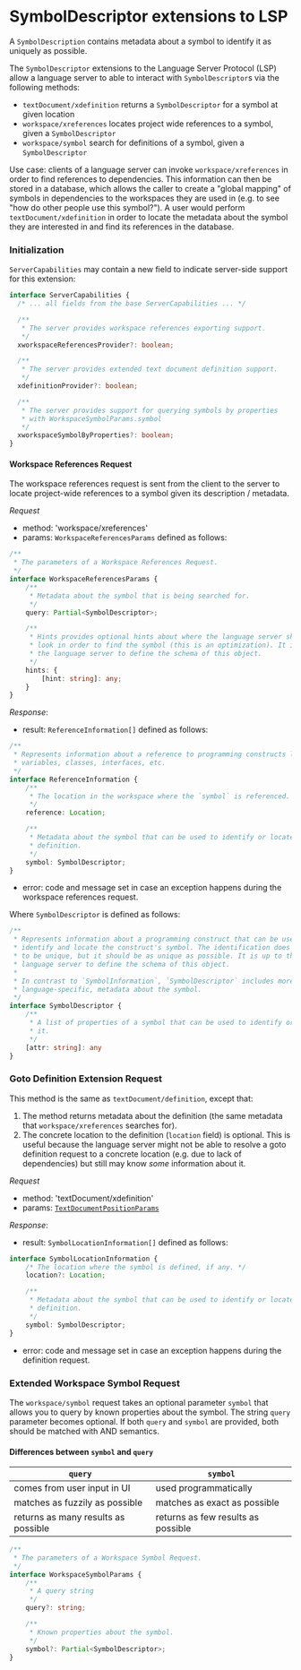 # SymbolDescriptor extensions to LSP

A `SymbolDescription` contains metadata about a symbol to identify it as uniquely as possible.

The `SymbolDescriptor` extensions to the Language Server Protocol (LSP) allow a language server to able to interact with `SymbolDescriptor`s via the following methods:
- `textDocument/xdefinition` returns a `SymbolDescriptor` for a symbol at given location
- `workspace/xreferences` locates project wide references to a symbol, given a `SymbolDescriptor`
- `workspace/symbol` search for definitions of a symbol, given a `SymbolDescriptor`

Use case: clients of a language server can invoke `workspace/xreferences` in order to find references to dependencies. This information can then be stored in a database, which allows the caller to create a "global mapping" of symbols in dependencies to the workspaces they are used in (e.g. to see "how do other people use this symbol?"). A user would perform `textDocument/xdefinition` in order to locate the metadata about the symbol they are interested in and find its references in the database.

### Initialization

`ServerCapabilities` may contain a new field to indicate server-side support for this extension:

```typescript
interface ServerCapabilities {
  /* ... all fields from the base ServerCapabilities ... */

  /**
   * The server provides workspace references exporting support.
   */
  xworkspaceReferencesProvider?: boolean;

  /**
   * The server provides extended text document definition support.
   */
  xdefinitionProvider?: boolean;

  /**
   * The server provides support for querying symbols by properties
   * with WorkspaceSymbolParams.symbol
   */
  xworkspaceSymbolByProperties?: boolean;
}
```

#### Workspace References Request

The workspace references request is sent from the client to the server to locate project-wide references to a symbol given its description / metadata.

_Request_
* method: 'workspace/xreferences'
* params: `WorkspaceReferencesParams` defined as follows:
```typescript
/**
 * The parameters of a Workspace References Request.
 */
interface WorkspaceReferencesParams {
    /**
     * Metadata about the symbol that is being searched for.
     */
    query: Partial<SymbolDescriptor>;

    /**
     * Hints provides optional hints about where the language server should
     * look in order to find the symbol (this is an optimization). It is up to
     * the language server to define the schema of this object.
     */
    hints: {
        [hint: string]: any;
    }
}
```

_Response_:
* result: `ReferenceInformation[]` defined as follows:
```typescript
/**
 * Represents information about a reference to programming constructs like
 * variables, classes, interfaces, etc.
 */
interface ReferenceInformation {
    /**
     * The location in the workspace where the `symbol` is referenced.
     */
    reference: Location;

    /**
     * Metadata about the symbol that can be used to identify or locate its
     * definition.
     */
    symbol: SymbolDescriptor;
}
```
* error: code and message set in case an exception happens during the workspace references request.

Where `SymbolDescriptor` is defined as follows:

```typescript
/**
 * Represents information about a programming construct that can be used to
 * identify and locate the construct's symbol. The identification does not have
 * to be unique, but it should be as unique as possible. It is up to the
 * language server to define the schema of this object.
 *
 * In contrast to `SymbolInformation`, `SymbolDescriptor` includes more concrete,
 * language-specific, metadata about the symbol.
 */
interface SymbolDescriptor {
    /**
     * A list of properties of a symbol that can be used to identify or locate
     * it.
     */
    [attr: string]: any
}
```

### Goto Definition Extension Request

This method is the same as `textDocument/definition`, except that:

1. The method returns metadata about the definition (the same metadata that `workspace/xreferences` searches for).
2. The concrete location to the definition (`location` field) is optional. This is useful because the language server might not be able to resolve a goto definition request to a concrete location (e.g. due to lack of dependencies) but still may know _some_ information about it.

_Request_
* method: 'textDocument/xdefinition'
* params: [`TextDocumentPositionParams`](#textdocumentpositionparams)

_Response_:
* result: `SymbolLocationInformation[]` defined as follows:
```typescript
interface SymbolLocationInformation {
    /* The location where the symbol is defined, if any. */
    location?: Location;

    /**
     * Metadata about the symbol that can be used to identify or locate its
     * definition.
     */
    symbol: SymbolDescriptor;
}
```
* error: code and message set in case an exception happens during the definition request.


### Extended Workspace Symbol Request

The `workspace/symbol` request takes an optional parameter `symbol` that allows you to query by known properties about the symbol.
The string `query` parameter becomes optional.
If both `query` and `symbol` are provided, both should be matched with AND semantics.

#### Differences between `symbol` and `query`

 `query`                             | `symbol`
-------------------------------------|------------------------------------
 comes from user input in UI         | used programmatically
 matches as fuzzily as possible      | matches as exact as possible
 returns as many results as possible | returns as few results as possible


```typescript
/**
 * The parameters of a Workspace Symbol Request.
 */
interface WorkspaceSymbolParams {
    /**
     * A query string
     */
    query?: string;

    /**
     * Known properties about the symbol.
     */
    symbol?: Partial<SymbolDescriptor>;
}
```
